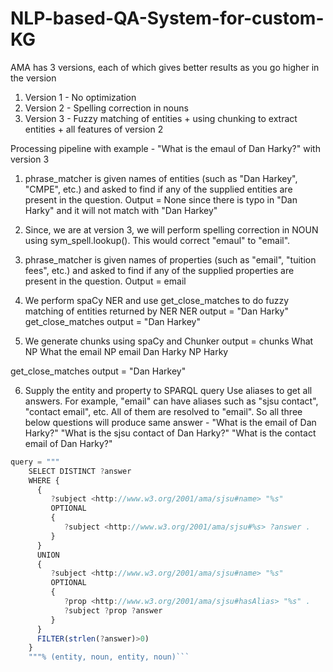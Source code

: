 # NLP-based-QA-System-for-custom-KG

AMA has 3 versions, each of which gives better results as you go higher in the version
1. Version 1 - No optimization
2. Version 2 - Spelling correction in nouns
3. Version 3 - Fuzzy matching of entities + using chunking to extract entities + all features of version 2

Processing pipeline with example -
"What is the emaul of Dan Harky?" with version 3

1. phrase_matcher is given names of entities (such as "Dan Harkey", "CMPE", etc.) and asked to find if any of the supplied entities are present in the question.
Output = None since there is typo in "Dan Harky" and it will not match with "Dan Harkey"

2. Since, we are at version 3, we will perform spelling correction in NOUN using sym_spell.lookup(). This would correct "emaul" to "email".

3. phrase_matcher is given names of properties (such as "email", "tuition fees", etc.) and asked to find if any of the supplied properties are present in the question.
Output = email

4. We perform spaCy NER and use get_close_matches to do fuzzy matching of entities returned by NER
NER output = "Dan Harky" <PERSON>
get_close_matches output = "Dan Harkey"
  
5. We generate chunks using spaCy and 
Chunker output =
chunks
What NP What
the email NP email
Dan Harky NP Harky

get_close_matches output = "Dan Harkey"

6. Supply the entity and property to SPARQL query
Use aliases to get all answers. For example, "email" can have aliases such as "sjsu contact", "contact email", etc. All of them are resolved to "email".
So all three below questions will produce same answer -
"What is the email of Dan Harky?"
"What is the sjsu contact of Dan Harky?"
"What is the contact email of Dan Harky?"

```javascript
query = """
    SELECT DISTINCT ?answer
    WHERE {
      {
         ?subject <http://www.w3.org/2001/ama/sjsu#name> "%s"
         OPTIONAL
         {
            ?subject <http://www.w3.org/2001/ama/sjsu#%s> ?answer .
         }
      } 
      UNION 
      {
         ?subject <http://www.w3.org/2001/ama/sjsu#name> "%s"
         OPTIONAL
         {
            ?prop <http://www.w3.org/2001/ama/sjsu#hasAlias> "%s" .
            ?subject ?prop ?answer
         }
      }
      FILTER(strlen(?answer)>0)
    }
    """% (entity, noun, entity, noun)```

